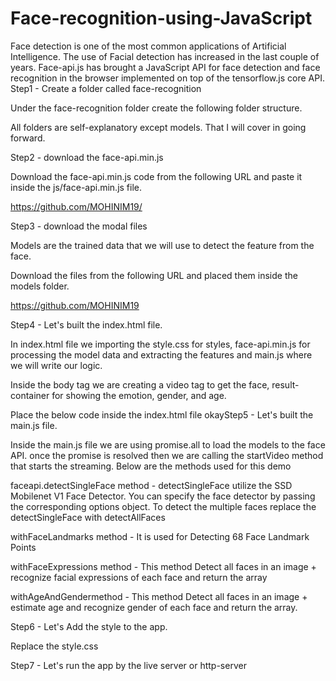 # Face-recognition-using-JavaScript
Face detection is one of the most common applications of Artificial Intelligence. The use of Facial detection has increased in the last couple of years.  Face-api.js has brought a JavaScript API for face detection and face recognition in the browser implemented on top of the tensorflow.js core API.
Step1 - Create a folder called face-recognition

Under the face-recognition folder create the following folder structure.

All folders are self-explanatory except models. That I will cover in going forward.

Step2 - download the face-api.min.js

Download the face-api.min.js code from the following URL and paste it inside the js/face-api.min.js file.


https://github.com/MOHINIM19/

Step3 - download the modal files

Models are the trained data that we will use to detect the feature from the face.

Download the files from the following URL and placed them inside the models folder.

https://github.com/MOHINIM19

Step4 - Let's built the index.html file.

In index.html file we importing the style.css for styles, face-api.min.js for processing the model data and extracting the features and main.js where we will write our logic.

Inside the body tag we are creating a video tag to get the face, result-container for showing the emotion, gender, and age.

Place the below code inside the index.html file okayStep5 - Let's built the main.js file.

Inside the main.js file we are using promise.all to load the models to the face API. once the promise is resolved then we are calling the startVideo method that starts the streaming. Below are the methods used for this demo

faceapi.detectSingleFace method - detectSingleFace utilize the SSD Mobilenet V1 Face Detector. You can specify the face detector by passing the corresponding options object. To detect the multiple faces replace the detectSingleFace with detectAllFaces

withFaceLandmarks method - It is used for Detecting 68 Face Landmark Points

withFaceExpressions method - This method Detect all faces in an image + recognize facial expressions of each face and return the array

withAgeAndGendermethod - This method Detect all faces in an image + estimate age and recognize gender of each face and return the array.

Step6 - Let's Add the style to the app.

Replace the style.css 

Step7 - Let's run the app by the live server or http-server

